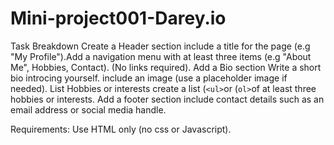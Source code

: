 # Mini-project001-Darey.io
Task Breakdown 
Create a Header section include a title for the page (e.g "My Profile").Add a navigation menu with at least three items (e.g "About Me", Hobbies, Contact). (No links required).
Add a Bio section Write a short bio introcing yourself. include an image (use a placeholder image if needed).
List Hobbies or interests create a list (`<ul>`or (`ol>`of at least three hobbies or interests.
Add a footer section include contact details such as an email address or social media handle.

Requirements: Use HTML only (no css or Javascript).
